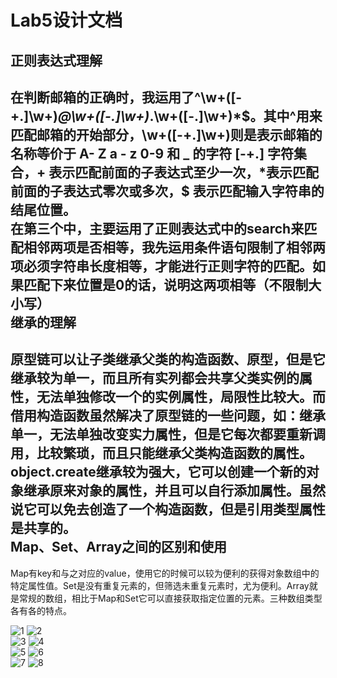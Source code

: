 # Lab5设计文档  
正则表达式理解
-------------
在判断邮箱的正确时，我运用了^\w+([-+.]\w+)*@\w+([-.]\w+)*\.\w+([-.]\w+)*$。其中^用来匹配邮箱的开始部分，\w+([-+.]\w+)则是表示邮箱的名称等价于 A- Z a - z 0-9 和 _ 的字符 [-+.] 字符集合，+ 表示匹配前面的子表达式至少一次，*表示匹配前面的子表达式零次或多次，$ 表示匹配输入字符串的结尾位置。  
在第三个中，主要运用了正则表达式中的search来匹配相邻两项是否相等，我先运用条件语句限制了相邻两项必须字符串长度相等，才能进行正则字符的匹配。如果匹配下来位置是0的话，说明这两项相等（不限制大小写）  
继承的理解
-------------
原型链可以让子类继承父类的构造函数、原型，但是它继承较为单一，而且所有实列都会共享父类实例的属性，无法单独修改一个的实例属性，局限性比较大。而借用构造函数虽然解决了原型链的一些问题，如：继承单一，无法单独改变实力属性，但是它每次都要重新调用，比较繁琐，而且只能继承父类构造函数的属性。object.create继承较为强大，它可以创建一个新的对象继承原来对象的属性，并且可以自行添加属性。虽然说它可以免去创造了一个构造函数，但是引用类型属性是共享的。  
Map、Set、Array之间的区别和使用
-------------
Map有key和与之对应的value，使用它的时候可以较为便利的获得对象数组中的特定属性值。Set是没有重复元素的，但筛选未重复元素时，尤为便利。Array就是常规的数组，相比于Map和Set它可以直接获取指定位置的元素。三种数组类型各有各的特点。

![1](https://github.com/yyfyang/SOFT130002_lab/blob/master/lab6/图片/1.jpg)
![2](https://github.com/yyfyang/SOFT130002_lab/blob/master/lab6/图片/2.jpg)  
![3](https://github.com/yyfyang/SOFT130002_lab/blob/master/lab6/图片/3.jpg)
![4](https://github.com/yyfyang/SOFT130002_lab/blob/master/lab6/图片/4.jpg)  
![5](https://github.com/yyfyang/SOFT130002_lab/blob/master/lab6/图片/5.jpg)
![6](https://github.com/yyfyang/SOFT130002_lab/blob/master/lab6/图片/6.jpg)  
![7](https://github.com/yyfyang/SOFT130002_lab/blob/master/lab6/图片/7.jpg)
![8](https://github.com/yyfyang/SOFT130002_lab/blob/master/lab6/图片/8.jpg)



